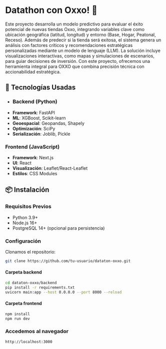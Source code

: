 # Datathon con Oxxo! 🚀

Este proyecto desarrolla un modelo predictivo para evaluar el éxito potencial de nuevas tiendas Oxxo, integrando variables clave como ubicación geográfica (latitud, longitud) y entorno (Base, Hogar, Peatonal, Receso). Además de predecir si la tienda será exitosa, el sistema genera un análisis con factores críticos y recomendaciones estratégicas personalizadas mediante un modelo de lenguaje (LLM). La solución incluye visualizaciones interactivas, como mapas y simulaciones de escenarios, para guiar decisiones de inversión. Con este proyecto, ofrecemos una herramienta integral para OXXO que combina precisión técnica con accionabilidad estratégica.

## 🧰 Tecnologías Usadas

- ### Backend (Python)
- **Framework**: FastAPI
- **ML**: XGBoost, Scikit-learn
- **Geoespacial**: Geopandas, Shapely
- **Optimización**: SciPy
- **Serialización**: Joblib, Pickle

### Frontend (JavaScript)
- **Framework**: Next.js
- **UI**: React
- **Visualización**: Leaflet/React-Leaflet
- **Estilos**: CSS Modules

## 📦 Instalación

### Requisitos Previos
- Python 3.9+
- Node.js 16+
- PostgreSQL 14+ (opcional para persistencia)

### Configuración
Clonamos el repositorio:
```bash
git clone https://github.com/tu-usuario/dataton-oxxo.git
```

#### Carpeta backend
```bash
cd dataton-oxxo/backend
pip install -r requirements.txt
uvicorn main:app --host 0.0.0.0 --port 8000 --reload
```
#### Carpeta frontend
```bash
npm install
npm run dev
```

### Accedemos al navegador
```bash
http://localhost:3000
```
